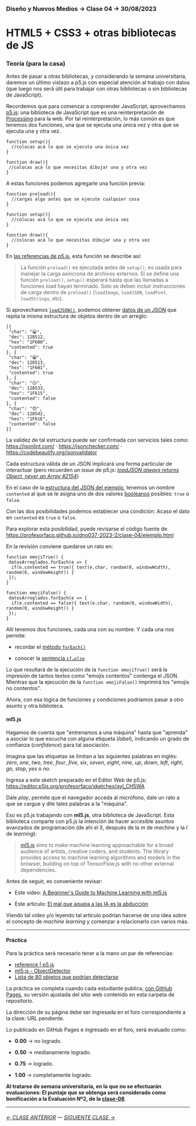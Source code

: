 ### Diseño y Nuevos Medios → Clase 04 → 30/08/2023

# HTML5 + CSS3 + otras bibliotecas de JS

### Teoría (para la casa)

Antes de pasar a otras bibliotecas, y considerando la semana universitaria, daremos un último vistazo a p5.js con especial atención al trabajo con datos (que luego nos será útil para trabajar con otras bibliotecas o sin bibliotecas de JavaScript).

Recordemos que para comenzar a comprender JavaScript, aprovechamos [p5.js](https://p5js.org/es/): una biblioteca de JavaScript que es una reinterpretación de [Processing](https://processing.org/) para la web. Por tal reinterpretación, lo más común es que tenemos dos funciones, una que se ejecuta una única vez y otra que se ejecuta una y otra vez. 

```
function setup(){
  //colocas acá lo que se ejecuta una única vez
}

function draw(){
 //colocas acá lo que necesitas dibujar una y otra vez
}
```

A estas funciones podemos agregarle una función previa:

```
function preload(){
  //cargas algo antes que se ejecute cualquier cosa
}

function setup(){
  //colocas acá lo que se ejecuta una única vez
}

function draw(){
  //colocas acá lo que necesitas dibujar una y otra vez
}
```

En [las referencias de p5.js](https://p5js.org/es/reference/#/p5/preload), esta función se describe así:

> La función `preload()` es ejecutada antes de `setup()`, es usada para manejar la carga asíncrona de archivos externos. Si se define una función `preload()`, `setup()` esperará hasta que las llamadas a funciones load hayan terminado. Solo se deben incluir instrucciones de carga dentro de `preload()` (`loadImage`, `loadJSON`, `loadFont`, `loadStrings`, etc).

Si aprovechamos [`loadJSON()`](https://p5js.org/es/reference/#/p5/loadJSON), podemos obtener [datos de un JSON](https://raw.githubusercontent.com/profesorfaco/dno037-2023-2/main/clase-04/ejemplo.json) que repita la misma estructura de objetos dentro de un arreglo:

```
[{
 "char": "😀",
 "dec": 128512,
 "hex": "1F600",
 "contented": true
}, {
 "char": "😁",
 "dec": 128513,
 "hex": "1F601",
 "contented": true
}, {
 "char": "😕",
 "dec": 128533,
 "hex": "1F615",
 "contented": false
}, {
 "char": "😞",
 "dec": 128542,
 "hex": "1F61E",
 "contented": false
}]
```

La validez de tal estructura puede ser confirmada con servicios tales como: https://jsonlint.com/ · https://jsonchecker.com/ · https://codebeautify.org/jsonvalidator

Cada estructura válida de un JSON implicará una forma particular de interactuar (pero recuerden un *issue* de p5.js: [*loadJSON always returns Object, never an Array #2154*](https://github.com/processing/p5.js/issues/2154#issuecomment-578892245))

En el caso de la [estructura del JSON del ejemplo](https://raw.githubusercontent.com/profesorfaco/dno037-2023-2/main/clase-04/ejemplo.json), tenemos un nombre `contented` al que se le asigna uno de dos valores [booleanos](https://es.wikipedia.org/wiki/Funci%C3%B3n_booleana) posibles: `true` o `false`.

Con las dos posibilidades podemos establecer una condición: Acaso el dato en `contented` es `true` o `false`. 

Para explorar esta posibilidad, puede revisarse el código fuente de https://profesorfaco.github.io/dno037-2023-2/clase-04/ejemplo.html

En la revisión conviene quedarse un rato en:

```
function emojiTrue() {
 datosArreglados.forEach(e => {
  if(e.contented == true){ text(e.char, random(0, windowWidth), random(0, windowHeight)) }
 });
}

function emojiFalse() {
 datosArreglados.forEach(e => {
  if(e.contented == false){ text(e.char, random(0, windowWidth), random(0, windowHeight)) }
 });
}
```

Allí tenemos dos funciones, cada una con su nombre. Y cada una nos permite:

- recordar el [método `forEach()`](https://developer.mozilla.org/es/docs/Web/JavaScript/Reference/Global_Objects/Array/forEach)

- conocer la [sentencia `if…else`](https://developer.mozilla.org/es/docs/Web/JavaScript/Reference/Statements/if...else)

Lo que resultará de la ejecución de la `function emojiTrue()` será la impresión de tantos textos como "emojis contentos" contenga el JSON. Mientras que la ejecución de la `function emojiFalse()` imprimirá los "emojis no contentos".

Ahora, con esa lógica de funciones y condiciones podríamos pasar a otro asunto y otra biblioteca. 

#### ml5.js

Hagamos de cuenta que "entrenamos a una máquina" hasta que "aprenda" a asociar lo que escucha con alguna etiqueta (*label*), indicando un grado de confianza (*confidence*) para tal asociación. 

Imagina que las etiquetas se limitan a las siguientes palabras en inglés: *zero*, *one*, *two*, *tree*, *four*, *five*, *six*, *seven*, *eight*, *nine*, *up*, *down*, *left*, *right*, *go*, *stop*, *yes* o *no*.

Ingresa a este sketch preparado en el Editor Web de p5.js: https://editor.p5js.org/profesorfaco/sketches/qyl_CH5WA

Dale *play*, permite que el navegador acceda al micrófono, dale un rato a que se cargue y dile tales palabras a la "máquina".

Eso es p5.js trabajando con **ml5.js**, otra biblioteca de JavaScript. Esta biblioteca comparte con p5.js la intención de hacer accesible asuntos avanzados de programación (de ahí el *5*, después de la *m* de *machine* y la *l* de *learning*):

> [ml5.js](https://ml5js.org/) aims to make machine learning approachable for a broad audience of artists, creative coders, and students. The library provides access to machine learning algorithms and models in the browser, building on top of TensorFlow.js with no other external dependencies.

Antes de seguir, es conveniente revisar: 

- Este video: [A Beginner's Guide to Machine Learning with ml5.js](https://www.youtube.com/watch?v=jmznx0Q1fP0)

- Este artículo: [El mal que aqueja a las IA es la abducción](https://hipermediaciones.com/2023/08/21/el-mal-que-aqueja-a-las-ia-es-la-abduccion/)

Viendo tal video y/o leyendo tal artículo podrían hacerse de una idea sobre el concepto de *machine learning* y comenzar a relacionarlo con varios más.

- - - - - - - - - - - - -

#### Práctica

Para la práctica será necesario tener a la mano un par de referencias:

- [reference | p5.js](https://p5js.org/es/reference/) 
- [ml5.js - ObjectDetector](https://learn.ml5js.org/#/reference/object-detector)
- [Lista de 80 objetos que podrían detectarse](https://github.com/ml5js/ml5-library/blob/main/src/utils/COCO_CLASSES.js)

La práctica se completa cuando cada estudiante publica, [con GitHub Pages](https://docs.github.com/es/pages/getting-started-with-github-pages/configuring-a-publishing-source-for-your-github-pages-site#publishing-from-a-branch), su versión ajustada del sitio web contenido en esta carpeta de repositorio.

La dirección de su página debe ser ingresada en el foro correspondiente a la clase: URL pendiente.

Lo publicado en GitHub Pages e ingresado en el foro, será evaluado como:

- **0.00** → no logrado.

- **0.50** → medianamente logrado.

- **0.75** → logrado.

- **1.00** → completamente logrado.

**Al tratarse de semana universitaria, en la que no se efectuarán evaluaciones: El puntaje que se obtenga será considerado como bonificación a la Evaluación Nº2, de la [clase-08](https://github.com/profesorfaco/dno037-2023-2/tree/main/clase-08)**.

- - - - - - - 

###### [← CLASE ANTERIOR](https://github.com/profesorfaco/dno037-2023-2/tree/main/clase-03) — [SIGUIENTE CLASE →](https://github.com/profesorfaco/dno037-2023-2/tree/main/clase-05)

